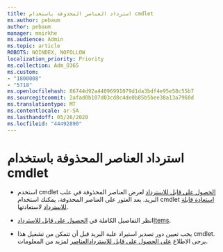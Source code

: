 ```yaml
---
title: استرداد العناصر المحذوفة باستخدام cmdlet
ms.author: pebaum
author: pebaum
manager: mnirkhe
ms.audience: Admin
ms.topic: article
ROBOTS: NOINDEX, NOFOLLOW
localization_priority: Priority
ms.collection: Adm_O365
ms.custom:
- "1800008"
- "5718"
ms.openlocfilehash: 86744d92a44096991079d1da3bdf4e95e58c55b7
ms.sourcegitcommit: 2afad0b107d03cd8c4de0b85b5bee38a13a7960d
ms.translationtype: MT
ms.contentlocale: ar-SA
ms.lasthandoff: 05/26/2020
ms.locfileid: "44492890"
---
```

# <a name="recover-deleted-items-with-cmdlet"></a>استرداد العناصر المحذوفة باستخدام cmdlet

- استخدم cmdlet [الحصول على قابل للاسترداد](https://docs.microsoft.com/powershell/module/exchange/get-recoverableitems?view=exchange-ps) لعرض العناصر المحذوفة في علب البريد. بعد العثور على العناصر المحذوفة، يمكنك استخدام cmdlet [استعادة قابلة للاسترداد](https://docs.microsoft.com/powershell/module/exchange/Restore-RecoverableItems?view=exchange-ps) لاستعادتها.

- انظر التفاصيل الكاملة في [الحصول على قابل للاستردادItems](https://docs.microsoft.com/powershell/module/exchange/get-recoverableitems?view=exchange-ps).

- يجب تعيين دور تصدير استيراد علبة البريد قبل أن تتمكن من تشغيل هذا cmdlet. يرجى الاطلاع [على الحصول على قابل للاستردادالعناصر](https://docs.microsoft.com/powershell/module/exchange/get-recoverableitems?view=exchange-ps) لمزيد من المعلومات.
